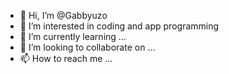 - 👋 Hi, I’m @Gabbyuzo
- 👀 I’m interested in coding and app programming 
- 🌱 I’m currently learning ...
- 💞️ I’m looking to collaborate on ...
- 📫 How to reach me ...

<!---
Gabbyuzo/Gabbyuzo is a ✨ special ✨ repository because its `README.md` (this file) appears on your GitHub profile.
You can click the Preview link to take a look at your changes.
--->
